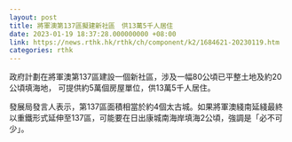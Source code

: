 ```yaml
---
layout: post
title: 將軍澳第137區擬建新社區　供13萬5千人居住
date: 2023-01-19 18:37:28.000000000 +08:00
link: https://news.rthk.hk/rthk/ch/component/k2/1684621-20230119.htm
categories: rthk
---
```


政府計劃在將軍澳第137區建設一個新社區，涉及一幅80公頃已平整土地及約20公頃填海地， 可提供約5萬個房屋單位，供13萬5千人居住。

發展局發言人表示，第137區面積相當於約4個太古城。如果將軍澳綫南延綫最終以重鐵形式延伸至137區，可能要在日出康城南海岸填海2公頃，強調是「必不可少」。
